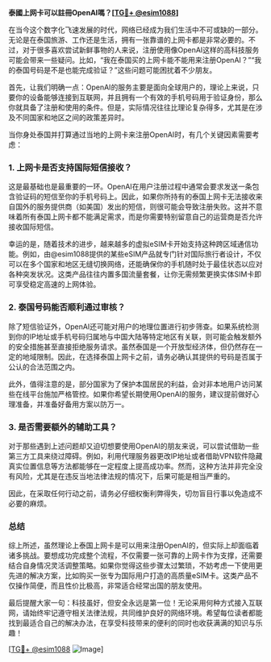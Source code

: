 **泰國上网卡可以註冊OpenAI嗎？[[TG💪+ @esim1088](https://t.me/s/esim1088)]**

在当今这个数字化飞速发展的时代，网络已经成为我们生活中不可或缺的一部分。无论是在泰国旅游、工作还是生活，拥有一张靠谱的上网卡都是非常必要的。不过，对于很多喜欢尝试新鲜事物的人来说，注册使用像OpenAI这样的高科技服务可能会带来一些疑问。比如，“我在泰国买的上网卡能不能用来注册OpenAI？”“我的泰国号码是不是也能完成验证？”这些问题可能困扰着不少朋友。

首先，让我们明确一点：OpenAI的服务主要是面向全球用户的，理论上来说，只要你的设备能够连接到互联网，并且拥有一个有效的手机号码用于验证身份，那么你就具备了注册和使用的条件。但是，实际情况往往比理论复杂得多，尤其是在涉及不同国家和地区之间的政策差异时。

当你身处泰国并打算通过当地的上网卡来注册OpenAI时，有几个关键因素需要考虑：

### 1. 上网卡是否支持国际短信接收？

这是最基础也是最重要的一环。OpenAI在用户注册过程中通常会要求发送一条包含验证码的短信至你的手机号码上。因此，如果你所持有的泰国上网卡无法接收来自国外的服务提供商（如美国）发出的短信，则很可能会导致注册失败。这并不意味着所有泰国上网卡都不能满足需求，而是你需要特别留意自己的运营商是否允许接收国际短信。

幸运的是，随着技术的进步，越来越多的虚拟eSIM卡开始支持这种跨区域通信功能。例如，由@esim1088提供的某些eSIM产品就专门针对国际旅行者设计，不仅可以在多个国家和地区无缝切换网络，还能确保你的手机随时处于最佳状态以应对各种突发状况。这类产品往往内置多国流量套餐，让你无需频繁更换实体SIM卡即可享受稳定高速的上网体验。

### 2. 泰国号码能否顺利通过审核？

除了短信验证外，OpenAI还可能对用户的地理位置进行初步筛查。如果系统检测到你的IP地址或手机号码归属地与中国大陆等特定地区有关联，则可能会触发额外的安全措施甚至直接拒绝服务请求。虽然泰国是一个开放型经济体，但仍然存在一定的地域限制。因此，在选择泰国上网卡之前，请务必确认其提供的号码是否属于公认的合法范围之内。

此外，值得注意的是，部分国家为了保护本国居民的利益，会对非本地用户访问某些在线平台施加严格管控。如果你希望长期使用OpenAI的服务，建议提前做好心理准备，并准备好备用方案以防万一。

### 3. 是否需要额外的辅助工具？

对于那些遇到上述问题却又迫切想要使用OpenAI的朋友来说，可以尝试借助一些第三方工具来绕过障碍。例如，利用代理服务器更改IP地址或者借助VPN软件隐藏真实位置信息等方法都能够在一定程度上提高成功率。然而，这种方法并非完全没有风险，尤其是在违反当地法律法规的情况下，后果可能是相当严重的。

因此，在采取任何行动之前，请务必仔细权衡利弊得失，切勿盲目行事以免造成不必要的麻烦。

### 总结

综上所述，虽然理论上泰国上网卡是可以用来注册OpenAI的，但实际上却面临着诸多挑战。要想成功完成整个流程，不仅需要一张可靠的上网卡作为支撑，还需要结合自身情况灵活调整策略。如果你觉得这些步骤太过繁琐，不妨考虑一下使用更先进的解决方案，比如购买一张专为国际用户打造的高质量eSIM卡。这类产品不仅操作简便，而且性价比极高，非常适合经常出国的朋友使用。

最后提醒大家一句：科技虽好，但安全永远是第一位！无论采用何种方式接入互联网，请始终牢记遵守相关法律法规，共同维护良好的网络环境。希望每位读者都能找到最适合自己的解决办法，在享受科技带来的便利的同时也收获满满的知识与乐趣！

[[TG💪+ @esim1088](https://t.me/s/esim1088) ![Image](https://i.postimg.cc/4NQfJmqS/Snipaste-2025-05-13-00-14-12.png)]